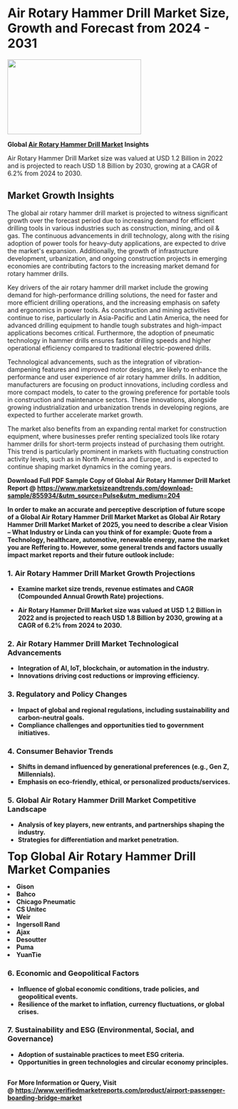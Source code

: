 <H1>Air Rotary Hammer Drill Market Size, Growth and Forecast from 2024 - 2031</H1><img class="aligncenter size-medium wp-image-584254" src="https://thirdeyenews.in/wp-content/uploads/2024/09/Global-Market-Research-300x168.jpeg" alt="" width="300" height="168" /><p><strong>Global&nbsp;<a href="https://www.marketsizeandtrends.com/download-sample/855934/&amp;utm_source=Pulse&amp;utm_medium=204">Air Rotary Hammer Drill Market</a> Insights</strong></p><p>Air Rotary Hammer Drill Market size was valued at USD 1.2 Billion in 2022 and is projected to reach USD 1.8 Billion by 2030, growing at a CAGR of 6.2% from 2024 to 2030.</p><p><h2>Market Growth Insights</h2> <p>The global air rotary hammer drill market is projected to witness significant growth over the forecast period due to increasing demand for efficient drilling tools in various industries such as construction, mining, and oil & gas. The continuous advancements in drill technology, along with the rising adoption of power tools for heavy-duty applications, are expected to drive the market's expansion. Additionally, the growth of infrastructure development, urbanization, and ongoing construction projects in emerging economies are contributing factors to the increasing market demand for rotary hammer drills.</p> <p><strong></strong></p> <p>Key drivers of the air rotary hammer drill market include the growing demand for high-performance drilling solutions, the need for faster and more efficient drilling operations, and the increasing emphasis on safety and ergonomics in power tools. As construction and mining activities continue to rise, particularly in Asia-Pacific and Latin America, the need for advanced drilling equipment to handle tough substrates and high-impact applications becomes critical. Furthermore, the adoption of pneumatic technology in hammer drills ensures faster drilling speeds and higher operational efficiency compared to traditional electric-powered drills.</p> <p>Technological advancements, such as the integration of vibration-dampening features and improved motor designs, are likely to enhance the performance and user experience of air rotary hammer drills. In addition, manufacturers are focusing on product innovations, including cordless and more compact models, to cater to the growing preference for portable tools in construction and maintenance sectors. These innovations, alongside growing industrialization and urbanization trends in developing regions, are expected to further accelerate market growth.</p> <p>The market also benefits from an expanding rental market for construction equipment, where businesses prefer renting specialized tools like rotary hammer drills for short-term projects instead of purchasing them outright. This trend is particularly prominent in markets with fluctuating construction activity levels, such as in North America and Europe, and is expected to continue shaping market dynamics in the coming years.</p> <p><strong></p><p><span class=""><strong>Download Full PDF Sample Copy of Global Air Rotary Hammer Drill Market Report</strong> @ <a href="https://www.marketsizeandtrends.com/download-sample/855934/&amp;utm_source=Pulse&amp;utm_medium=204" target="_blank">https://www.marketsizeandtrends.com/download-sample/855934/&amp;utm_source=Pulse&amp;utm_medium=204</a></span></p><p>In order to make an accurate and perceptive description of future scope of a Global&nbsp;Air Rotary Hammer Drill Market Market as Global&nbsp;Air Rotary Hammer Drill Market Market of 2025, you need to describe a clear Vision &ndash; What Industry or Linda can you think of for example: Quote from a Technology, healthcare, automotive, renewable energy, name the market you are Reffering to. However, some general trends and factors usually impact market reports and their future outlook include:</p><h3>1.&nbsp;<strong>Air Rotary Hammer Drill Market Growth Projections</strong></h3><ul><li>Examine market size trends, revenue estimates and CAGR (Compounded Annual Growth Rate) projections.</li><li><p>Air Rotary Hammer Drill Market size was valued at USD 1.2 Billion in 2022 and is projected to reach USD 1.8 Billion by 2030, growing at a CAGR of 6.2% from 2024 to 2030.</p></li></ul><h3>2.&nbsp;<strong>Air Rotary Hammer Drill Market Technological Advancements</strong></h3><ul><li>Integration of AI, IoT, blockchain, or automation in the industry.</li><li>Innovations driving cost reductions or improving efficiency.</li></ul><h3>3.&nbsp;<strong>Regulatory and Policy Changes</strong></h3><ul><li>Impact of global and regional regulations, including sustainability and carbon-neutral goals.</li><li>Compliance challenges and opportunities tied to government initiatives.</li></ul><h3>4.&nbsp;<strong>Consumer Behavior Trends</strong></h3><ul><li>Shifts in demand influenced by generational preferences (e.g., Gen Z, Millennials).</li><li>Emphasis on eco-friendly, ethical, or personalized products/services.</li></ul><h3>5.&nbsp;<strong>Global Air Rotary Hammer Drill Market Competitive Landscape</strong></h3><ul><li>Analysis of key players, new entrants, and partnerships shaping the industry.</li><li>Strategies for differentiation and market penetration.</li></ul><p data-pm-slice="1 1 []"><span style="color: inherit; font-family: inherit; font-size: 25px;">Top Global Air Rotary Hammer Drill Market Companies</span></p><div class="" data-test-id=""><p><li>Gison</li><li> Bahco</li><li> Chicago Pneumatic</li><li> CS Unitec</li><li> Weir</li><li> Ingersoll Rand</li><li> Ajax</li><li> Desoutter</li><li> Puma</li><li> YuanTie</li></p></div><h3>6.&nbsp;<strong>Economic and Geopolitical Factors</strong></h3><ul><li>Influence of global economic conditions, trade policies, and geopolitical events.</li><li>Resilience of the market to inflation, currency fluctuations, or global crises.</li></ul><h3>7.&nbsp;<strong>Sustainability and ESG (Environmental, Social, and Governance)</strong></h3><ul><li>Adoption of sustainable practices to meet ESG criteria.</li><li>Opportunities in green technologies and circular economy principles.</li></ul><h2><strong style="font-size: 14px;">For More Information or Query, Visit @&nbsp;</strong><a style="background-color: #ffffff; font-size: 14px;" href="https://www.marketsizeandtrends.com/report/air-rotary-hammer-drill-market/" target="_blank">https://www.verifiedmarketreports.com/product/airport-passenger-boarding-bridge-market</a></h2>
